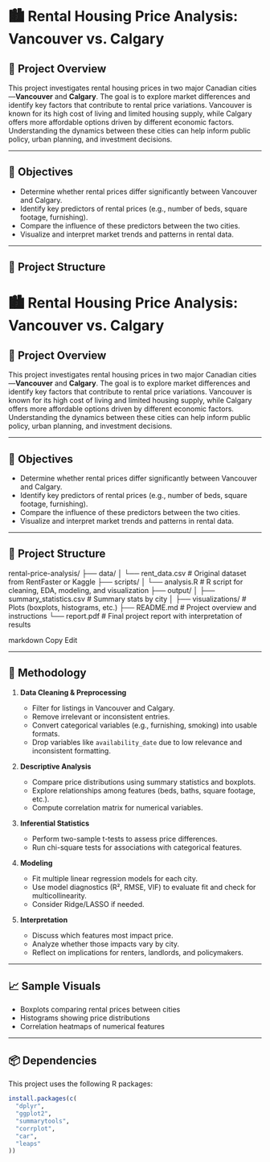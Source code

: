 # 🏙️ Rental Housing Price Analysis: Vancouver vs. Calgary

## 📌 Project Overview

This project investigates rental housing prices in two major Canadian cities—**Vancouver** and **Calgary**. The goal is to explore market differences and identify key factors that contribute to rental price variations. Vancouver is known for its high cost of living and limited housing supply, while Calgary offers more affordable options driven by different economic factors. Understanding the dynamics between these cities can help inform public policy, urban planning, and investment decisions.

---

## 🎯 Objectives

- Determine whether rental prices differ significantly between Vancouver and Calgary.
- Identify key predictors of rental prices (e.g., number of beds, square footage, furnishing).
- Compare the influence of these predictors between the two cities.
- Visualize and interpret market trends and patterns in rental data.

---

## 📂 Project Structure


# 🏙️ Rental Housing Price Analysis: Vancouver vs. Calgary

## 📌 Project Overview

This project investigates rental housing prices in two major Canadian cities—**Vancouver** and **Calgary**. The goal is to explore market differences and identify key factors that contribute to rental price variations. Vancouver is known for its high cost of living and limited housing supply, while Calgary offers more affordable options driven by different economic factors. Understanding the dynamics between these cities can help inform public policy, urban planning, and investment decisions.

---

## 🎯 Objectives

- Determine whether rental prices differ significantly between Vancouver and Calgary.
- Identify key predictors of rental prices (e.g., number of beds, square footage, furnishing).
- Compare the influence of these predictors between the two cities.
- Visualize and interpret market trends and patterns in rental data.

---

## 📂 Project Structure

rental-price-analysis/
├── data/
│ └── rent_data.csv # Original dataset from RentFaster or Kaggle
├── scripts/
│ └── analysis.R # R script for cleaning, EDA, modeling, and visualization
├── output/
│ ├── summary_statistics.csv # Summary stats by city
│ ├── visualizations/ # Plots (boxplots, histograms, etc.)
├── README.md # Project overview and instructions
└── report.pdf # Final project report with interpretation of results

markdown
Copy
Edit

---

## 🧪 Methodology

1. **Data Cleaning & Preprocessing**
   - Filter for listings in Vancouver and Calgary.
   - Remove irrelevant or inconsistent entries.
   - Convert categorical variables (e.g., furnishing, smoking) into usable formats.
   - Drop variables like `availability_date` due to low relevance and inconsistent formatting.

2. **Descriptive Analysis**
   - Compare price distributions using summary statistics and boxplots.
   - Explore relationships among features (beds, baths, square footage, etc.).
   - Compute correlation matrix for numerical variables.

3. **Inferential Statistics**
   - Perform two-sample t-tests to assess price differences.
   - Run chi-square tests for associations with categorical features.

4. **Modeling**
   - Fit multiple linear regression models for each city.
   - Use model diagnostics (R², RMSE, VIF) to evaluate fit and check for multicollinearity.
   - Consider Ridge/LASSO if needed.

5. **Interpretation**
   - Discuss which features most impact price.
   - Analyze whether those impacts vary by city.
   - Reflect on implications for renters, landlords, and policymakers.

---

## 📈 Sample Visuals

- Boxplots comparing rental prices between cities
- Histograms showing price distributions
- Correlation heatmaps of numerical features

---

## 📦 Dependencies

This project uses the following R packages:

```r
install.packages(c(
  "dplyr",
  "ggplot2",
  "summarytools",
  "corrplot",
  "car",
  "leaps"
))
